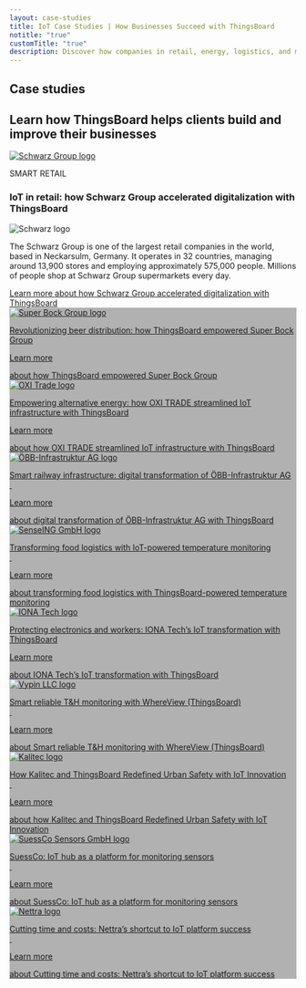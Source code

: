 ```yaml
---
layout: case-studies
title: IoT Case Studies | How Businesses Succeed with ThingsBoard
notitle: "true"
customTitle: "true"
description: Discover how companies in retail, energy, logistics, and more drive digital transformation with ThingsBoard's IoT platform to boost efficiency, growth, and innovation.
---
```


<div class="case-studies-wrapper">
    <section class="case-studies-hero">
        <h1>Case studies</h1>
        <h2>Learn how ThingsBoard helps clients build and improve their businesses</h2>
        <div class="card">
            <div class="image">
                <a href="/case-studies/schwarz"><img src="https://img.thingsboard.io/case-studies/schwarz.svg" title="Schwarz Group" alt="Schwarz Group logo"></a>
            </div>
            <div class="text">
                <p class="category">SMART RETAIL</p>
                <h3>IoT in retail: how Schwarz Group accelerated digitalization with ThingsBoard</h3>
                <div class="image inner">
                    <img src="https://img.thingsboard.io/case-studies/schwarz.svg" alt="Schwarz logo">
                </div>
                <p>The Schwarz Group is one of the largest retail companies in the world, based in Neckarsulm, Germany. It operates in 32 countries, managing around 13,900 stores and employing approximately 575,000 people. Millions of people shop at Schwarz Group supermarkets every day.</p>
                <a href="/case-studies/schwarz" class="button gtm_button">Learn more <span class="visually-hidden">about how Schwarz Group accelerated digitalization with ThingsBoard</span></a>
            </div>
        </div>
    </section>
    <section id="case-studies-clients">
        <div class="client-card" id="Industry">
            <div class="bg-wrap" style="background-image: linear-gradient(0deg, rgba(0, 0, 0, 0.30) 0%, rgba(0, 0, 0, 0.30) 100%), url('https://img.thingsboard.io/case-studies/super-bock-group.webp');">
                <a class="content" href="/case-studies/super-bock">
                    <img class="logo" src="https://img.thingsboard.io/case-studies/super-bock-group.svg" title="Super Bock Group" alt="Super Bock Group logo">
                    <p>Revolutionizing beer distribution: how ThingsBoard empowered Super Bock Group</p>
                    <p class="link">Learn more <i class="fas fa-arrow-right"></i></p>
                    <span class="visually-hidden">about how ThingsBoard empowered Super Bock Group</span>
                </a>
            </div>
        </div>
        <div class="client-card" id="SmartEnergy">
            <div class="bg-wrap" style="background-image: linear-gradient(0deg, rgba(0, 0, 0, 0.30) 0%, rgba(0, 0, 0, 0.30) 100%),url('https://img.thingsboard.io/case-studies/oxi.webp');">
                <a class="content" href="/case-studies/oxi">
                    <img class="logo" src="https://img.thingsboard.io/case-studies/oxi.svg" title="OXI Trade" alt="OXI Trade logo">
                    <p>Empowering alternative energy: how OXI TRADE streamlined IoT infrastructure with ThingsBoard</p>
                    <p class="link">Learn more <i class="fas fa-arrow-right"></i></p>
                    <span class="visually-hidden">about how OXI TRADE streamlined IoT infrastructure with ThingsBoard</span>
                </a>
            </div>
        </div>
        <div class="client-card" id="Infrastructure">
            <div class="bg-wrap" style="background-image: linear-gradient(0deg, rgba(0, 0, 0, 0.30) 0%, rgba(0, 0, 0, 0.30) 100%), url('https://img.thingsboard.io/case-studies/obb.webp');">
                <a class="content" href="/case-studies/obb-infra">
                    <img class="logo" src="https://img.thingsboard.io/case-studies/obb.svg" title="ÖBB-Infrastruktur AG" alt="ÖBB-Infrastruktur AG logo">
                    <p>Smart railway infrastructure: digital transformation of ÖBB-Infrastruktur AG <br> &nbsp;</p>
                    <p class="link">Learn more <i class="fas fa-arrow-right"></i></p>
                    <span class="visually-hidden">about digital transformation of ÖBB-Infrastruktur AG with ThingsBoard</span>
                </a>
            </div>
        </div>
        <div class="client-card" id="ColdChainMonitoring">
            <div class="bg-wrap" style="background-image: linear-gradient(0deg, rgba(0, 0, 0, 0.30) 0%, rgba(0, 0, 0, 0.30) 100%), url('https://img.thingsboard.io/case-studies/senseing.webp');">
                <a class="content" href="/case-studies/senseing">
                    <img class="logo" src="https://img.thingsboard.io/case-studies/senseing.svg" title="SenseING GmbH" alt="SenseING GmbH logo">
                    <p>Transforming food logistics with IoT-powered temperature monitoring <br> &nbsp;</p>
                    <p class="link">Learn more <i class="fas fa-arrow-right"></i></p>
                    <span class="visually-hidden">about transforming food logistics with ThingsBoard-powered temperature monitoring</span>
                </a>
            </div>
        </div>
        <div class="client-card" id="Industry">
            <div class="bg-wrap" style="background-image: linear-gradient(0deg, rgba(0, 0, 0, 0.30) 0%, rgba(0, 0, 0, 0.30) 100%), url('https://img.thingsboard.io/case-studies/iona.webp');">
                <a class="content" href="/case-studies/iona">
                    <img class="logo" src="https://img.thingsboard.io/case-studies/iona.svg" title="IONA Tech" alt="IONA Tech logo">
                    <p>Protecting electronics and workers: IONA Tech’s IoT transformation with ThingsBoard</p>
                    <p class="link">Learn more <i class="fas fa-arrow-right"></i></p>
                    <span class="visually-hidden">about IONA Tech’s IoT transformation with ThingsBoard</span>
                </a>
            </div>
        </div>
        <div class="client-card" id="WarehouseMonitoring">
            <div class="bg-wrap" style="background-image: linear-gradient(0deg, rgba(0, 0, 0, 0.30) 0%, rgba(0, 0, 0, 0.30) 100%), url('https://img.thingsboard.io/case-studies/vypin.webp');">
                <a class="content" href="/case-studies/vypin">
                    <img class="logo" src="https://img.thingsboard.io/case-studies/vypin.svg" title="Vypin LLC" alt="Vypin LLC logo">
                    <p>Smart reliable T&H monitoring with WhereView (ThingsBoard) <br> &nbsp;</p>
                    <p class="link">Learn more <i class="fas fa-arrow-right"></i></p>
                    <span class="visually-hidden">about Smart reliable T&H monitoring with WhereView (ThingsBoard)</span>
                </a>
            </div>
        </div>
        <div class="client-card" id="Infrastructure">
            <div class="bg-wrap" style="background-image: linear-gradient(0deg, rgba(0, 0, 0, 0.30) 0%, rgba(0, 0, 0, 0.30) 100%), url('https://img.thingsboard.io/case-studies/kalitec.webp');">
                <a class="content" href="/case-studies/kalitec">
                    <img class="logo" src="https://img.thingsboard.io/case-studies/kalitec.svg" title="Kalitec" alt="Kalitec logo">
                    <p>How Kalitec and ThingsBoard Redefined Urban Safety with IoT Innovation <br> &nbsp;</p>
                    <p class="link">Learn more <i class="fas fa-arrow-right"></i></p>
                    <span class="visually-hidden">about how Kalitec and ThingsBoard Redefined Urban Safety with IoT Innovation</span>
                </a>
            </div>
        </div>
        <div class="client-card" id="FacilityManagement">
            <div class="bg-wrap" style="background-image: linear-gradient(0deg, rgba(0, 0, 0, 0.30) 0%, rgba(0, 0, 0, 0.30) 100%), url('https://img.thingsboard.io/case-studies/suessco.webp');">
                <a class="content" href="/case-studies/suessco">
                    <img class="logo" src="https://img.thingsboard.io/case-studies/suessco.svg" title="SuessCo Sensors GmbH" alt="SuessCo Sensors GmbH logo">
                    <p>SuessCo: IoT hub as a platform for monitoring sensors <br> &nbsp;</p>
                    <p class="link">Learn more <i class="fas fa-arrow-right"></i></p>
                    <span class="visually-hidden">about SuessCo: IoT hub as a platform for monitoring sensors</span>
                </a>
            </div>
        </div>
        <div class="client-card" id="SmartEnergy">
            <div class="bg-wrap" style="background-image: linear-gradient(0deg, rgba(0, 0, 0, 0.30) 0%, rgba(0, 0, 0, 0.30) 100%), url('https://img.thingsboard.io/case-studies/nettra.webp');">
                <a class="content" href="/case-studies/nettra">
                    <img class="logo" src="https://img.thingsboard.io/case-studies/nettra.svg" title="Nettra" alt="Nettra logo">
                    <p>Cutting time and costs: Nettra’s shortcut to IoT platform success <br> &nbsp;</p>
                    <p class="link">Learn more <i class="fas fa-arrow-right"></i></p>
                    <span class="visually-hidden">about Cutting time and costs: Nettra’s shortcut to IoT platform success</span>
                </a>
            </div>
        </div>
    </section>
</div>